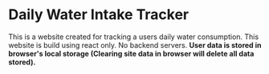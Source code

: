 # Daily Water Intake Tracker
This is a website created for tracking a users daily water consumption.
This website is build using react only. No backend servers.
**User data is stored in browser's local storage (Clearing site data in browser will delete all data stored).**
